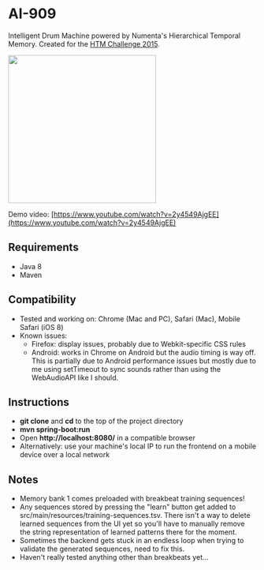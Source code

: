 # AI-909
Intelligent Drum Machine powered by Numenta's Hierarchical Temporal Memory. Created for the [HTM Challenge 2015](http://htmchallenge.devpost.com/).

<img src="https://raw.githubusercontent.com/TaylorPeer/AI-909/master/ai909-ipad.png" height="300px">

Demo video: [https://www.youtube.com/watch?v=2y4549AjgEE](https://www.youtube.com/watch?v=2y4549AjgEE)

## Requirements
- Java 8
- Maven

## Compatibility
- Tested and working on: Chrome (Mac and PC), Safari (Mac), Mobile Safari (iOS 8)
- Known issues:
  - Firefox: display issues, probably due to Webkit-specific CSS rules
  - Android: works in Chrome on Android but the audio timing is way off. This is partially due to Android performance issues but mostly due to me using setTimeout to sync sounds rather than using the WebAudioAPI like I should.

## Instructions
- **git clone** and **cd** to the top of the project directory
- **mvn spring-boot:run**
- Open **http://localhost:8080/** in a compatible browser 
- Alternatively: use your machine's local IP to run the frontend on a mobile device over a local network

## Notes
- Memory bank 1 comes preloaded with breakbeat training sequences!
- Any sequences stored by pressing the "learn" button get added to src/main/resources/training-sequences.tsv. There isn't a way to delete learned sequences from the UI yet so you'll have to manually remove the string representation of learned patterns there for the moment.
- Sometimes the backend gets stuck in an endless loop when trying to validate the generated sequences, need to fix this.
- Haven't really tested anything other than breakbeats yet...
